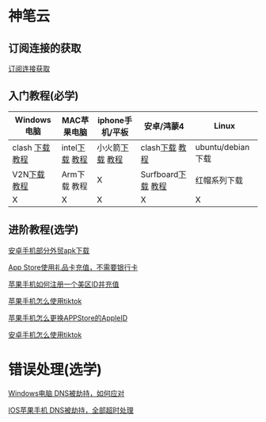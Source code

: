 # 神笔云



## 订阅连接的获取

[订阅连接获取](doc/subscribe.md)

## 入门教程(必学)




| Windows电脑 | MAC苹果电脑| iphone手机/平板 | 安卓/鸿蒙4 | Linux|
| --- | --- | --- | --- | --- |
| clash [下载]( https://file.sbno.de/win/Clash.Verge_1.3.7_x64-setup.exe) [教程](doc/win_v2rayn.md)| intel[下载](https://file.sbno.de/mac/ClashX.Meta.zip) [教程](doc/mac_clash.md)| 小火箭[下载](https://apps.apple.com/us/app/shadowrocket/id932747118) [教程](doc/ios.md)| clash[下载](https://file.sbno.de/apk/cfa-2.5.9-foss-universal-release.apk) [教程](doc/android.md)| ubuntu/debian下载|
| V2N[下载](https://shenbicloud.oss-cn-hongkong.aliyuncs.com/net48.zip)  [教程](doc/win_v2rayn.md) | Arm下载 教程| X | Surfboard[下载](https://file.sbno.de/apk/Surfboard_2.22.9.apk) [教程](/doc/android_Surfboard.md) | 红帽系列下载 |
| X | X |X | X | X |




## 进阶教程(选学)

[安卓手机部分外贸apk下载](advance/and_apk.md)


[App Store使用礼品卡充值，不需要银行卡](advance/appstore_giftcard.md)



[苹果手机如何注册一个美区ID并充值](advance/ios_id.md)



[苹果手机怎么使用tiktok](advance/ios_tiktok.md)


[苹果手机怎么更换APPStore的AppleID](advance/ios_id_change.md)


[安卓手机怎么使用tiktok](advance/and_tiktok.md)


# 错误处理(选学)


[Windows电脑 DNS被劫持，如何应对](advance/win_dns.md)


[IOS苹果手机 DNS被劫持，全部超时处理](error/ios_dns.md)

